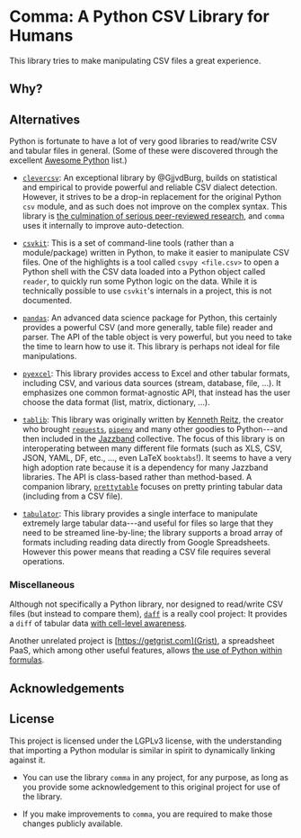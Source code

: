 # Comma: A Python CSV Library for Humans

This library tries to make manipulating CSV files a great experience.

## Why?




## Alternatives

Python is fortunate to have a lot of very good libraries to read/write
CSV and tabular files in general. (Some of these were discovered through
the excellent [Awesome Python](https://awesome-python.com/) list.)

- [`clevercsv`](https://github.com/alan-turing-institute/CleverCSV): An
  exceptional library by @GjjvdBurg, builds on statistical and empirical
  to provide powerful and reliable CSV dialect detection. However, it
  strives to be a drop-in replacement for the original Python `csv`
  module, and as such does not improve on the complex syntax. This
  library is [the culmination of serious peer-reviewed
  research](https://arxiv.org/abs/1811.11242), and `comma` uses it
  internally to improve auto-detection.
  
- [`csvkit`](https://github.com/wireservice/csvkit): This is a set of
  command-line tools (rather than a module/package) written in Python,
  to make it easier to manipulate CSV files. One of the highlights is
  a tool called `csvpy <file.csv>` to open a Python shell with the CSV
  data loaded into a Python object called `reader`, to quickly run
  some Python logic on the data. While it is technically possible to
  use `csvkit`'s internals in a project, this is not documented.
  
- [`pandas`](https://github.com/pandas-dev/pandas): An advanced data
  science package for Python, this certainly provides a powerful CSV
  (and more generally, table file) reader and parser. The API of the
  table object is very powerful, but you need to take the time to learn
  how to use it. This library is perhaps not ideal for file manipulations.

- [`pyexcel`](https://github.com/pyexcel/pyexcel): This library provides
  access to Excel and other tabular formats, including CSV, and various
  data sources (stream, database, file, ...). It emphasizes one common
  format-agnostic API, that instead has the user choose the data format
  (list, matrix, dictionary, ...).

- [`tablib`](https://github.com/jazzband/tablib/): This library was
  originally written by [Kenneth Reitz](https://github.com/ken-reitz),
  the creator who brought [`requests`](https://github.com/psf/requests),
  [`pipenv`](https://github.com/pypa/pipenv) and many other goodies to
  Python---and then included in the [Jazzband](https://jazzband.co/)
  collective. The focus of this library is on interoperating between many
  different file formats (such as XLS, CSV, JSON, YAML, DF, etc., ...,
  even LaTeX `booktabs`!). It seems to have a very high adoption rate
  because it is a dependency for many Jazzband libraries. The API is
  class-based rather than method-based. A companion library,
  [`prettytable`](https://github.com/jazzband/prettytable) focuses on
  pretty printing tabular data (including from a CSV file).

- [`tabulator`](https://github.com/frictionlessdata/tabulator-py): This
  library provides a single interface to manipulate extremely large
  tabular data---and useful for files so large that they need to be
  streamed line-by-line; the library supports a broad array of formats
  including reading data directly from Google Spreadsheets. However
  this power means that reading a CSV file requires several operations.

### Miscellaneous

Although not specifically a Python library, nor designed to read/write CSV
files (but instead to compare them), [`daff`](https://github.com/paulfitz/daff)
is a really cool project: It provides a `diff` of tabular data [with cell-level
awareness](http://specs.frictionlessdata.io/tabular-diff/).

Another unrelated project is [https://getgrist.com](Grist), a spreadsheet
PaaS, which among other useful features, allows [the use of Python within
formulas](https://support.getgrist.com/formulas/). 

## Acknowledgements


## License

This project is licensed under the LGPLv3 license, with the understanding
that importing a Python modular is similar in spirit to dynamically linking
against it.

- You can use the library `comma` in any project, for any purpose, as long
  as you provide some acknowledgement to this original project for use of
  the library.

- If you make improvements to `comma`, you are required to make those
  changes publicly available.

